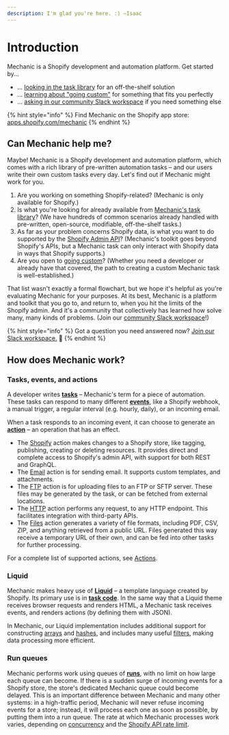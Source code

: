 ```yaml
---
description: I'm glad you're here. :) –Isaac
---
```


# Introduction

Mechanic is a Shopify development and automation platform. Get started by...

* ... [looking in the task library](resources/task-library/) for an off-the-shelf solution
* ... [learning about "going custom"](custom.md) for something that fits you perfectly
* ... [asking in our community Slack workspace](resources/slack.md) if you need something else

{% hint style="info" %}
Find Mechanic on the Shopify app store: [apps.shopify.com/mechanic](https://apps.shopify.com/mechanic)
{% endhint %}

## Can Mechanic help me?

Maybe! Mechanic is a Shopify development and automation platform, which comes with a rich library of pre-written automation tasks – and our users write their own custom tasks every day. Let's find out if Mechanic might work for you.

1. Are you working on something Shopify-related? (Mechanic is only available for Shopify.)
2. Is what you're looking for already available from [Mechanic's task library](https://tasks.mechanic.dev/)? (We have hundreds of common scenarios already handled with pre-written, open-source, modifiable, off-the-shelf tasks.)
3. As far as your problem concerns Shopify data, is what you want to do supported by the [Shopify Admin API](https://shopify.dev/docs/api/admin-graphql)? (Mechanic's toolkit goes beyond Shopify's APIs, but a Mechanic task can only interact with Shopify data in ways that Shopify supports.)
4. Are you open to [going custom](custom.md)? (Whether you need a developer or already have that covered, the path to creating a custom Mechanic task is well-established.)

That list wasn't exactly a formal flowchart, but we hope it's helpful as you're evaluating Mechanic for your purposes. At its best, Mechanic is a platform and toolkit that you go to, and return to, when you hit the limits of the Shopify admin. And it's a community that collectively has learned how solve many, many kinds of problems. (Join our [community Slack workspace](resources/slack.md)!)

{% hint style="info" %}
Got a question you need answered now? [Join our Slack workspace.](https://join.slack.com/t/usemechanic/shared\_invite/zt-cq84nrs7-ggYbYTbf\~CrCjTg8nmHP2A) 💬
{% endhint %}

## How does Mechanic work?

### Tasks, events, and actions

A developer writes [**tasks**](core/tasks/) – Mechanic's term for a piece of automation. These tasks can respond to many different [**events**](core/events/), like a Shopify webhook, a manual trigger, a regular interval (e.g. hourly, daily), or an incoming email.

When a task responds to an incoming event, it can choose to generate an [**action**](core/actions/) – an operation that has an effect.

* The [Shopify](core/actions/integrations/shopify.md) action makes changes to a Shopify store, like tagging, publishing, creating or deleting resources. It provides direct and complete access to Shopify's admin API, with support for both REST and GraphQL.
* The [Email](core/actions/email.md) action is for sending email. It supports custom templates, and attachments.
* The [FTP](core/actions/ftp.md) action is for uploading files to an FTP or SFTP server. These files may be generated by the task, or can be fetched from external locations.
* The [HTTP](core/actions/http.md) action performs any request, to any HTTP endpoint. This facilitates integration with third-party APIs.
* The [Files](core/actions/files.md) action generates a variety of file formats, including PDF, CSV, ZIP, and anything retrieved from a public URL. Files generated this way receive a temporary URL of their own, and can be fed into other tasks for further processing.

For a complete list of supported actions, see [Actions](core/actions/).

### Liquid

Mechanic makes heavy use of [**Liquid**](platform/liquid/basics/) – a template language created by Shopify. Its primary use is in [**task code**](core/tasks/code/). In the same way that a Liquid theme receives browser requests and renders HTML, a Mechanic task receives events, and renders actions (by defining them with JSON).

In Mechanic, our Liquid implementation includes additional support for constructing [arrays](platform/liquid/basics/types.md#array) and [hashes](platform/liquid/basics/types.md#hash), and includes many useful [filters](platform/liquid/filters.md), making data processing more efficient.

### Run queues

Mechanic performs work using queues of [**runs**](core/runs/), with no limit on how large each queue can become. If there is a sudden surge of incoming events for a Shopify store, the store's dedicated Mechanic queue could become delayed. This is an important difference between Mechanic and many other systems: in a high-traffic period, Mechanic will never refuse incoming events for a store; instead, it will process each one as soon as possible, by putting them into a run queue. The rate at which Mechanic processes work varies, depending on [concurrency](core/runs/concurrency.md) and the [Shopify API rate limit](core/shopify/api-rate-limit.md).
